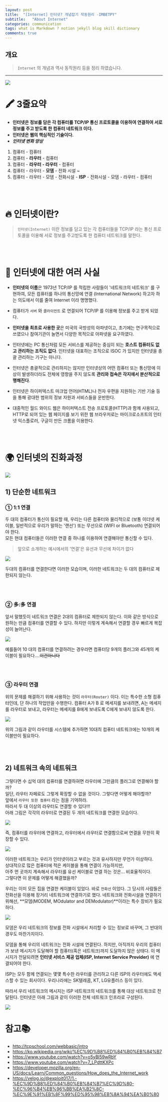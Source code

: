 ```yaml
---
layout: post
title:  "[Internet] 인터넷? 개념잡기 작동원리 -IMBETPY"
subtitle:   "About Internet"
categories: communication
tags: what is Markdown ? notion jekyll blog skill dictionary
comments: true
---
```

## 개요
> `Internet` 의 개념과 역사 동작원리 등을 정리 하였습니다.

---

![](https://images.velog.io/images/doomchit_3/post/3327ffe2-1188-441d-b7d3-7bf6a32a6103/00.jpg)

# 🖍 3줄요약
- **인터넷은 정보를 담은 각 컴퓨터를 TCP/IP 통신 프로토콜을 이용하여 연결하여 서로 정보를 주고 받도록 한 컴퓨터 네트워크 이다.**
- **인터넷은 웹의 핵심적인 기술이다.**
- **_인터넷 변화 양상_**
1. 컴퓨터 - 컴퓨터
2. 컴퓨터 - **라우터** - 컴퓨터
3. 컴퓨터 - **라우터 - 라우터** - 컴퓨터
4. 컴퓨터 - 라우터 - **모뎀** - 전화 시설 ~
5.  컴퓨터 - 라우터 - 모뎀 - 전화시설 - **ISP** - 전화시설 - 모뎀 - 라우터 - 컴퓨터

<br/>
<br/>

# 🔥 인터넷이란?
> `인터넷(Internet)` 이란 정보를 담고 있는 각 컴퓨터들을 TCP/IP 라는 통신 프로토콜을 이용해 서로 정보를 주고받도록 한 컴퓨터 네트워크를 말한다.

<br/>
<br/>

# 🔬 인터넷에 대한 여러 사실
- **인터넷의 이름**은 1973년 TCP/IP 를 적립한 사람들이 '네트워크의 네트워크' 를 구현하여, 모든 컴퓨터를 하나의 통신망에 연결 (International Network) 하고자 하는 의도에서 이를 줄여 Internet 이라 명명했다.

- 컴퓨터가 `서버` 와 `클라이언트` 로 연결되어 TCP/IP 를 이용해 정보를 주고 받게 되었다.

- **인터넷을 최초로 사용한 곳**은 미국의 국방성의 아파넷이고, 초기에는 연구목적으로 쓰였으나 참여기관이 늘면서 다양한 목적으로 아파넷을 요구하였다.

- 인터넷에는 PC 통신처럼 모든 서비스를 제공하는 중심이 되는 **호스트 컴퓨터도 없고 관리하는 조직도 없다**. 인터넷을 대표하는 조직으로 ISOC 가 있지만 인터넷을 총괄 관리하는 기구는 아니다.

- 인터넷은 총괄적으로 관리하지는 않지만 인터넷상의 어떤 컴퓨터 또는 통신망에 이상이 발생하더라도 전체에 영향을 주지 않도록 **관리와 접속은 각지에서 분산적으로 행해진다**.

- 인터넷은 하이퍼텍스트 마크업 언어(HTML)나 전자 우편을 지원하는 기반 기술 등을 통해 광대한 범위의 정보 자원과 서비스들을 운반한다.

- 대중적인 월드 와이드 웹은 하이퍼텍스트 전송 프로토콜(HTTP)과 함께 사용되고, HTTP로 되어 있는 웹 페이지를 보기 위한 웹 브라우저로는 마이크로소프트의 인터넷 익스플로러, 구글이 만든 크롬을 이용한다.

<br/>
<br/>

# 🌍 인터넷의 진화과정
![](https://images.velog.io/images/doomchit_3/post/0452ee3a-a678-4695-b6f3-2f5c4abb66ce/aparnet.png)

## 1) 단순한 네트워크
### ① 1:1 연결
두 대의 컴퓨터가 통신이 필요할 때, 우리는 다른 컴퓨터와 물리적으로 (보통 이더넷 케이블, 일반적으로 우리가 말하는 '랜선') 또는 무선으로 (WIFI or Bluetooth) 연결되어야 한다.  
모든 현대 컴퓨터들은 이러한 연결 중 하나를 이용하여 연결해야만 통신할 수 있다.   

> 앞으로 소개하는 예시에서의 '연결'은 유선과 무선에 차이가 없다

![](https://images.velog.io/images/doomchit_3/post/0adb405a-6fab-48e2-b4d0-762c255b9d9c/1.png)

두대의 컴퓨터를 연결한다면 이러한 모습이며, 이러한 네트워크는 두 대의 컴퓨터로 제한되지 않는다.

<br/>
<br/>

### ② 多:多 연결
앞서 말했듯이 네트워크 연결은 2대의 컴퓨터로 제한되지 않는다. 이와 같은 방식으로 원하는 만큼 컴퓨터를 연결할 수 있다. 하지만 이렇게 계속해서 연결할 경우 빠르게 복잡성이 늘어난다. 

![](https://images.velog.io/images/doomchit_3/post/347572a8-3b5b-4b72-89fb-40091d17df10/2.png)

예를들어 10 대의 컴퓨터를 연결하려는 경우라면 컴퓨터당 9개의 플러그와 45개의 케이블이 필요하다....~~이건아니다~~

<br/>
<br/>

### ③ 라우터 연결
위의 문제를 해결하기 위해 사용하는 것이 `라우터(Router)` 이다. 이는 특수한 소형 컴퓨터인데, 단 하나의 작업만을 수행한다. 컴퓨터 A가 B 로 메세지를 보내려면, A는 메세지를 라우터로 보내고, 라우터는 메세지를 B에게 보내도록 C에게 보내지 않도록 한다.

![](https://images.velog.io/images/doomchit_3/post/6334de99-3d4d-427d-a31b-74b485650f3d/3.png)

위의 그림과 같이 라우터를 시스템에 추가하면 10대츼 컴퓨터 네트워크에는 10개의 케이블만이 필요하다.

<br/>
<br/>

## 2) 네트워크 속의 네트워크
 그렇다면 수 십억 대의 컴퓨터를 연결하혀면 라우터에 그만큼의 플러그로 연결해야 할까?  
일단, 라우터 자페로도 그렇게 확장할 수 없을 것이다. 그렇다면 어떻게 해야할까?  
앞에서 `라우터 또한 컴퓨터` 라는 점을 기억하라.   
따라서 두 대 이상의 라우터도 연결할 수 있다!!!  
아래 그림은 각각의 라우터로 연결된 두 개의 네트워크를 연결한 모습이다.  

![](https://images.velog.io/images/doomchit_3/post/300c095e-770e-4091-bdb7-b17d14c1b691/4.png)

즉, 컴퓨터를 라우터에 연결하고, 라우터에서 라우터로 연결함으로써 연결을 무한히 확장할 수 있다.  

![](https://images.velog.io/images/doomchit_3/post/4676dc11-face-4266-92f2-68f51c38bbe0/internet-schema-5.png)

 이러한 네트워크는 우리가 인터넷이라고 부르는 것과 유사하지만 무언가 이상하다.  
상대적으로 많은 컴퓨터에 적은 케이블을 통해 연결이 가능하지만,   
아주 먼 곳까지 계속해서 라우터를 유선 케이블로 연결 하는 것은... 비효율적이다.   
그렇다면 이 문제를 어떻게 해결했을까?

우리는 이미 모든 집을 연결한 케이블이 있었다. 바로 `전화선` 이었다.
그 당시의 사람들은 전화선을 이용해 장거리 네트워크에 연결하기로 했다.
네트워크와 전화시설을 연결하기 위해선,
**모뎀(MODEM, MOdulator and DEModulator)**이라는 특수 장비가 필요하다.

![](https://images.velog.io/images/doomchit_3/post/37085ff4-19f0-4c3b-9ac2-58a520cf52c6/6.png)

모뎀은 우리 네트워크의 정보를 전화 시설에서 처리할 수 있는 정보로 바꾸며, 그 반대의 경우도 마찬가지이다.



 모뎀을 통해 우리의 네트워크는 전화 시설에 연결된다. 하지만, 아직까지 우리의 컴퓨터가 보낸 메시지가 도달해야 할 컴퓨터(혹은 네트워크)까지 도달하지 않은 상태다. 
이 메시지가 전달되려면 **인터넷 서비스 제공 업체(ISP, Internet Service Provider)** 에 연결되어야 한다.

ISP는 모두 함께 연결되는 몇몇 특수한 라우터를 관리하고 다른 ISP의 라우터에도 액세스할 수 있는 회사이다. 우리나라에는 SK텔레콤, KT, LG유플러스 등이 있다.

따라서 우리 네트워크의 메시지는 ISP 네트워크의 네트워크를 통해 대상 네트워크로 전달된다. 인터넷은 아래 그림과 같이 이러한 전체 네트워크 인프라로 구성된다.

![](https://images.velog.io/images/doomchit_3/post/63e641a9-59db-4130-9e96-d97ede4aa3b8/7.png)



# 참고📚
- <http://tcpschool.com/webbasic/intro>
- <https://ko.wikipedia.org/wiki/%EC%9D%B8%ED%84%B0%EB%84%B7>
- <https://www.youtube.com/watch?v=o5yBl59wRbY>
- https://www.youtube.com/watch?v=7_LPdttKXPc
- https://developer.mozilla.org/en-US/docs/Learn/Common_questions/How_does_the_Internet_work
- https://velog.io/@exploit017/1.-%EC%9D%B8%ED%84%B0%EB%84%B7%EC%9D%80-%EC%96%B4%EB%96%BB%EA%B2%8C-%EC%9E%91%EB%8F%99%ED%95%98%EB%8A%94%EA%B0%80
<br/>
<br/>